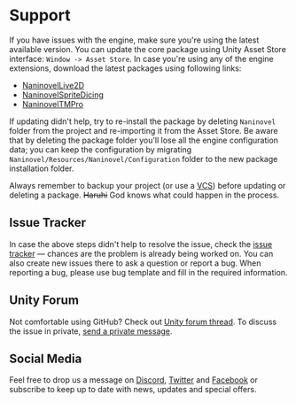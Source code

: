 # Support

If you have issues with the engine, make sure you're using the latest available version. You can update the core package using Unity Asset Store interface: `Window -> Asset Store`. In case you're using any of the engine extensions, download the latest packages using following links:

- [NaninovelLive2D](https://github.com/Elringus/NaninovelLive2D/raw/master/NaninovelLive2D.unitypackage)
- [NaninovelSpriteDicing](https://github.com/Elringus/NaninovelSpriteDicing/raw/master/NaninovelSpriteDicing.unitypackage)
- [NaninovelTMPro](https://github.com/Elringus/NaninovelTMPro/raw/master/NaninovelTMPro.unitypackage)

If updating didn't help, try to re-install the package by deleting `Naninovel` folder from the project and re-importing it from the Asset Store. Be aware that by deleting the package folder you'll lose all the engine configuration data; you can keep the configuration by migrating `Naninovel/Resources/Naninovel/Configuration` folder to the new package installation folder. 

Always remember to backup your project (or use a [VCS](https://en.wikipedia.org/wiki/Version_control)) before updating or deleting a package. ~~Haruhi~~ God knows what could happen in the process.

## Issue Tracker

In case the above steps didn't help to resolve the issue, check the [issue tracker](https://github.com/Elringus/NaninovelWeb/issues) — chances are the problem is already being worked on. You can also create new issues there to ask a question or report a bug. When reporting a bug, please use bug template and fill in the required information.

## Unity Forum

Not comfortable using GitHub? Check out [Unity forum thread](https://forum.unity.com/threads/naninovel-visual-novel-engine.601966/). To discuss the issue in private, [send a private message](https://forum.unity.com/conversations/add?to=Elringus). 

## Social Media

Feel free to drop us a message on [Discord](https://discord.gg/avhRzP3), [Twitter](https://twitter.com/naniengine) and [Facebook](https://www.facebook.com/naniengine) or subscribe to keep up to date with news, updates and special offers.
